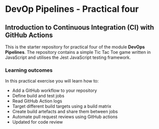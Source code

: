 # DevOp Pipelines - Practical four

## Introduction to Continuous Integration (CI) with GitHub Actions

This is the starter repository for practical four of the module **DevOps Pipelines**. The repository contains a simple Tic Tac Toe game written in JavaScript and utilises the Jest JavaScript testing framework.  

### Learning outcomes
In this practical exercise you will learn how to:

- Add a GitHub workflow to your repository
- Define build and test jobs
- Read GitHub Action logs
- Target different build targets using a build matrix
- Create build artefacts and share them between jobs
- Automate pull request reviews using GitHub actions 
- Updated for code review
